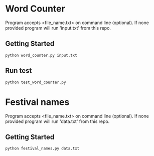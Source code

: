
# Word Counter

Program accepts <file_name.txt> on command line (optional). If none provided program will run 'input.txt' from this repo.

## Getting Started

```
python word_counter.py input.txt 
```

## Run test 

```
python test_word_counter.py 
```



# Festival names

Program accepts <file_name.txt> on command line (optional). If none provided program will run 'data.txt' from this repo.

## Getting Started

```
python festival_names.py data.txt
```








